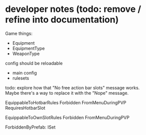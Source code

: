 # developer notes (todo: remove / refine into documentation)

Game things:
- Equipment
- EquipmentType
- WeaponType


config should be reloadable
- main config
- rulesets

todo: explore how that "No free action bar slots" message works.\
Maybe there's a way to replace it with the "Nope" message.


EquippableToHotbarRules
    Forbidden
    FromMenuDuringPVP
    RequiresHotbarSlot


EquippableToOwnSlotRules
    Forbidden
    FromMenuDuringPVP

ForbiddenByPrefab: ISet<PrefabGUID>